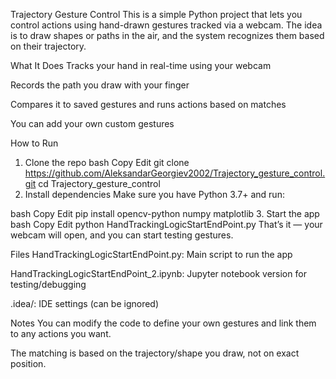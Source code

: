 Trajectory Gesture Control
This is a simple Python project that lets you control actions using hand-drawn gestures tracked via a webcam. The idea is to draw shapes or paths in the air, and the system recognizes them based on their trajectory.

What It Does
Tracks your hand in real-time using your webcam

Records the path you draw with your finger

Compares it to saved gestures and runs actions based on matches

You can add your own custom gestures

How to Run
1. Clone the repo
bash
Copy
Edit
git clone https://github.com/AleksandarGeorgiev2002/Trajectory_gesture_control.git
cd Trajectory_gesture_control
2. Install dependencies
Make sure you have Python 3.7+ and run:

bash
Copy
Edit
pip install opencv-python numpy matplotlib
3. Start the app
bash
Copy
Edit
python HandTrackingLogicStartEndPoint.py
That’s it — your webcam will open, and you can start testing gestures.

Files
HandTrackingLogicStartEndPoint.py: Main script to run the app

HandTrackingLogicStartEndPoint_2.ipynb: Jupyter notebook version for testing/debugging

.idea/: IDE settings (can be ignored)

Notes
You can modify the code to define your own gestures and link them to any actions you want.

The matching is based on the trajectory/shape you draw, not on exact position.
